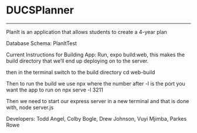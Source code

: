 # DUCSPlanner
---------------------------------------------
PlanIt is an application that allows students to create a 4-year plan

Database Schema: PlanItTest

Current Instructions for Building App:
Run, expo build:web, this makes the build directory that we’ll end up deploying on to the server.
 
then in the terminal switch to the build directory
cd web-build
 
Then to run the build we use npx where the number after -l is the port you want the app to run on
npx serve -l 3211
 
Then we need to start our express server in a new terminal and that is done with,
node server.js

Developers:
Todd Angel,
Colby Bogle,
Drew Johnson,
Vuyi Mjimba,
Parkes Rowe
